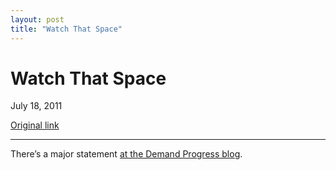 ```yaml
---
layout: post
title: "Watch That Space"
---
```

Watch That Space
================

July 18, 2011

[Original link](http://www.aaronsw.com/weblog/updates)

* * * * *

There’s a major statement [at the Demand Progress
blog](http://demandprogress.org/aaron).
